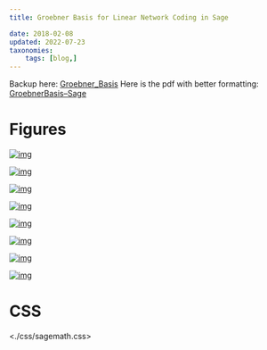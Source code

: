 ```yaml
---
title: Groebner Basis for Linear Network Coding in Sage

date: 2018-02-08
updated: 2022-07-23
taxonomies:
    tags: [blog,]
---
```

Backup here:
[Groebner_Basis](html/Groebner_Basis.html)
Here is the pdf with better formatting: [GroebnerBasis&#x2013;Sage](./pdf/GroebnerBasis--Sage.pdf)

# Figures

[![img](./png/sage0.png)](./png/sage0.png)

[![img](./png/sage0(1).png)](./png/sage0(1).png)

[![img](./png/sage0(2).png)](./png/sage0(2).png)

[![img](./png/sage0(3).png)](./png/sage0(3).png)

[![img](./png/sage0(4).png)](./png/sage0(4).png)

[![img](./png/sage0(5).png)](./png/sage0(5).png)

[![img](./png/sage0(6).png)](./png/sage0(6).png)

[![img](./png/sage0(7).png)](./png/sage0(7).png)


# CSS

<./css/sagemath.css>

